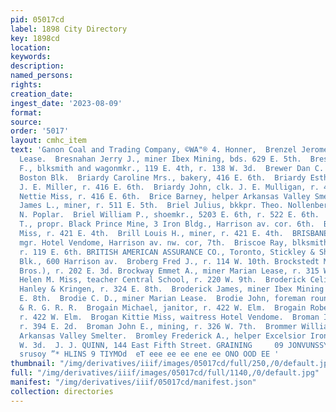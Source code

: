 ```yaml
---
pid: 05017cd
label: 1898 City Directory
key: 1898cd
location: 
keywords: 
description: 
named_persons: 
rights: 
creation_date: 
ingest_date: '2023-08-09'
format: 
source: 
order: '5017'
layout: cmhc_item
text: 'Ganon Coal and Trading Company, ©WA"® 4. Honner,  Brenzel Jerome, top man Marian
  Lease.  Bresnahan Jerry J., miner Ibex Mining, bds. 629 E. 5th.  Bressette David
  F., blksmith and wagonmkr., 119 E. 4th, r. 138 W. 3d.  Brewer Dan C. (Nash & Brewer),
  Boston Blk.  Briardy Caroline Mrs., bakery, 416 E. 6th.  Briardy Esther Miss, clk.
  J. E. Miller, r. 416 E. 6th.  Briardy John, clk. J. E. Mulligan, r. 416 E. 6th.  Briardy
  Nettie Miss, r. 416 E. 6th.  Brice Barney, helper Arkansas Valley Smelter.  Brice
  James L., miner, r. 511 E. 5th.  Briel Julius, bkkpr. Theo. Nollenberger, r. 1515
  N. Poplar.  Briel William P., shoemkr., 5203 E. 6th, r. 522 E. 6th.  Briggs James
  T., propr. Black Prince Mine, 3 Iron Bldg., Harrison av. cor. 6th.  Brill Hattie
  Miss, r. 421 E. 4th.  Brill Louis H., miner, r. 421 E. 4th.  BRISBANE WILLIAM H.,
  mgr. Hotel Vendome, Harrison av. nw. cor, 7th.  Briscoe Ray, blksmith R. S. McKenzie,
  r. 119 E. 6th. BRITISH AMERICAN ASSURANCE CO., Toronto, Stickley & Shaw agts., DeMaineville
  Blk., 600 Harrison av.  Broberg Fred J., r. 114 W. 10th. Brockstedt Max (Hahnewald
  Bros.), r. 202 E. 3d. Brockway Emmet A., miner Marian Lease, r. 315 W.  Chestnut.  Brockway
  Helen M. Miss, teacher Central School, r. 220 W. 9th.  Broderick Celia Miss, milliner
  Hanley & Kringen, r. 324 E. 8th.  Broderick James, miner Ibex Mining Co., r. 324
  E. 8th.  Brodie C. D., miner Marian Lease.  Brodie John, foreman round house D.
  & R. G. R. R.  Brogain Michael, janitor, r. 422 W. Elm.  Brogain Robert, miner,
  r. 422 W. Elm.  Brogan Kittie Miss, waitress Hotel Vendome.  Broman Isaac, stonemason,
  r. 394 E. 2d.  Broman John E., mining, r. 326 W. 7th.  Brommer William, carpenter
  Arkansas Valley Smelter.  Bromley Frederick A., helper Excelsior Iron Wks., r. 132
  W. 3d.  J. J. QUINN, 144 East Fifth Street. GRAINING     09 JONVUNSSY NUSHLUON **
  srusoy ”* HLINS 9 TIYMOd  eT eee ee ee ene ee ONO OOD EE '
thumbnail: "/img/derivatives/iiif/images/05017cd/full/250,/0/default.jpg"
full: "/img/derivatives/iiif/images/05017cd/full/1140,/0/default.jpg"
manifest: "/img/derivatives/iiif/05017cd/manifest.json"
collection: directories
---
```

